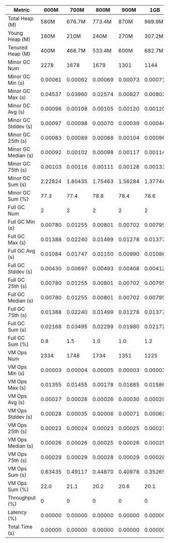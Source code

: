 | Metric | 600M | 700M | 800M | 900M | 1GB | 2GB | 4GB | 8GB |
|------|----|----|----|----|---|---|---|---|
| Total Heap (M) | 580M | 676.7M | 773.4M | 870M | 989.9M | 1998.1M | 4046.1M | 8142.1M |
| Young Heap (M) | 180M | 210M | 240M | 270M | 307.2M | 449.3M | 449.3M | 449.3M |
| Tenured Heap (M) | 400M | 466.7M | 533.4M | 600M | 682.7M | 1548.8M | 3596.8M | 7692.8M |
| Minor GC Num | 2278 | 1678 | 1679 | 1301 | 1144 | 770 | 778 | 746 |
| Minor GC Min (s) | 0.00061 | 0.00062 | 0.00069 | 0.00073 | 0.00071 | 0.00114 | 0.00206 | 0.00475 |
| Minor GC Max (s) | 0.04537 | 0.03960 | 0.02574 | 0.00827 | 0.00803 | 0.01014 | 0.00835 | 0.03723 |
| Minor GC Avg (s) | 0.00098 | 0.00108 | 0.00105 | 0.00120 | 0.00120 | 0.00168 | 0.00424 | 0.00982 |
| Minor GC Stddev (s) | 0.00097 | 0.00098 | 0.00070 | 0.00039 | 0.00044 | 0.00051 | 0.00127 | 0.00484 |
| Minor GC 25th (s) | 0.00083 | 0.00089 | 0.00088 | 0.00104 | 0.00098 | 0.00140 | 0.00280 | 0.00578 |
| Minor GC Median (s) | 0.00092 | 0.00102 | 0.00098 | 0.00117 | 0.00114 | 0.00153 | 0.00479 | 0.00708 |
| Minor GC 75th (s) | 0.00103 | 0.00116 | 0.00111 | 0.00128 | 0.00133 | 0.00182 | 0.00503 | 0.01478 |
| Minor GC Sum (s) | 2.22824 | 1.80435 | 1.75463 | 1.56284 | 1.37744 | 1.29139 | 3.29651 | 7.32688 |
| Minor GC Sum (%) | 77.3 | 77.4 | 78.8 | 78.4 | 78.6 | 82.5 | 92.2 | 96.2 |
| Full GC Num | 2 | 2 | 2 | 2 | 2 | 2 | 2 | 2 |
| Full GC Min (s) | 0.00780 | 0.01255 | 0.00801 | 0.00702 | 0.00795 | 0.00829 | 0.01181 | 0.01239 |
| Full GC Max (s) | 0.01388 | 0.02240 | 0.01499 | 0.01278 | 0.01377 | 0.01720 | 0.02779 | 0.04028 |
| Full GC Avg (s) | 0.01084 | 0.01747 | 0.01150 | 0.00990 | 0.01086 | 0.01275 | 0.01980 | 0.02634 |
| Full GC Stddev (s) | 0.00430 | 0.00697 | 0.00493 | 0.00408 | 0.00412 | 0.00630 | 0.01129 | 0.01972 |
| Full GC 25th (s) | 0.00780 | 0.01255 | 0.00801 | 0.00702 | 0.00795 | 0.00829 | 0.01181 | 0.01239 |
| Full GC Median (s) | 0.00780 | 0.01255 | 0.00801 | 0.00702 | 0.00795 | 0.00829 | 0.01181 | 0.01239 |
| Full GC 75th (s) | 0.01388 | 0.02240 | 0.01499 | 0.01278 | 0.01377 | 0.01720 | 0.02779 | 0.04028 |
| Full GC Sum (s) | 0.02168 | 0.03495 | 0.02299 | 0.01980 | 0.02172 | 0.02549 | 0.03960 | 0.05267 |
| Full GC Sum (%) | 0.8 | 1.5 | 1.0 | 1.0 | 1.2 | 1.6 | 1.1 | 0.7 |
| VM Ops Num | 2334 | 1748 | 1734 | 1351 | 1225 | 842 | 851 | 819 |
| VM Ops Min (s) | 0.00003 | 0.00004 | 0.00005 | 0.00003 | 0.00003 | 0.00003 | 0.00004 | 0.00003 |
| VM Ops Max (s) | 0.01355 | 0.01455 | 0.00178 | 0.01685 | 0.01586 | 0.01607 | 0.01579 | 0.01287 |
| VM Ops Avg (s) | 0.00027 | 0.00028 | 0.00026 | 0.00030 | 0.00029 | 0.00030 | 0.00028 | 0.00029 |
| VM Ops Stddev (s) | 0.00028 | 0.00035 | 0.00006 | 0.00071 | 0.00063 | 0.00063 | 0.00054 | 0.00045 |
| VM Ops 25th (s) | 0.00023 | 0.00024 | 0.00023 | 0.00025 | 0.00023 | 0.00023 | 0.00024 | 0.00024 |
| VM Ops Median (s) | 0.00026 | 0.00026 | 0.00025 | 0.00026 | 0.00025 | 0.00026 | 0.00026 | 0.00027 |
| VM Ops 75th (s) | 0.00029 | 0.00029 | 0.00028 | 0.00029 | 0.00028 | 0.00029 | 0.00029 | 0.00030 |
| VM Ops Sum (s) | 0.63435 | 0.49117 | 0.44870 | 0.40978 | 0.35265 | 0.24847 | 0.24041 | 0.23586 |
| VM Ops Sum (%) | 22.0 | 21.1 | 20.2 | 20.6 | 20.1 | 15.9 | 6.7 | 3.1 |
| Throughput (%) | 0 | 0 | 0 | 0 | 0 | 0 | 0 | 0 |
| Latency (%) | 0.00000 | 0.00000 | 0.00000 | 0.00000 | 0.00000 | 0.00000 | 0.00000 | 0.00000 |
| Total Time (s) | 0.00000 | 0.00000 | 0.00000 | 0.00000 | 0.00000 | 0.00000 | 0.00000 | 0.00000 |
